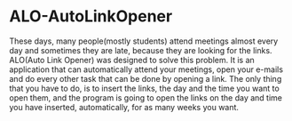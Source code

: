 # ALO-AutoLinkOpener
These days, many people(mostly students) attend meetings almost every day and sometimes they are late, because they are looking for the links.   ALO(Auto Link Opener) was designed to solve this problem. It is an application that can automatically attend your meetings, open your e-mails and do every other task that can be done by opening a link. The only thing that you have to do, is to insert the links, the day and the time you want to open them, and the program is going to open the links on the day and time you have inserted, automatically, for as many weeks you want.
